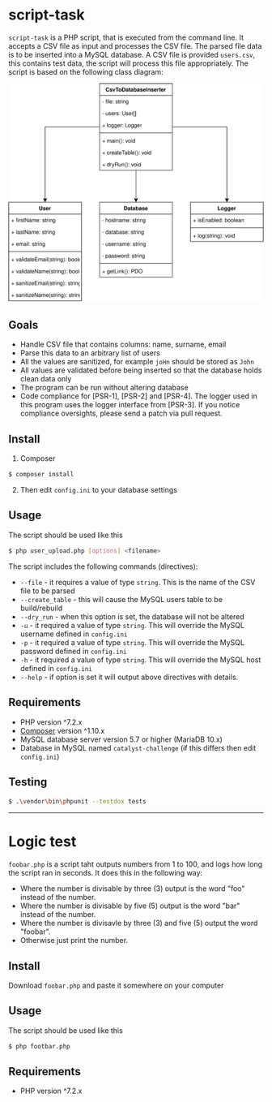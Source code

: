 # script-task

`script-task` is a PHP script, that is executed from the command line. It accepts a CSV file as input and processes the CSV file. The parsed file data is to be inserted into a MySQL database. A CSV file is provided `users.csv`, this contains test data, the script will process this file appropriately. The script is based on the following class diagram:

![alt text](./class-diagram.svg)

## Goals

* Handle CSV file that contains columns: name, surname, email
* Parse this data to an arbitrary list of users
* All the values are sanitized, for example `joHn` should be stored as `John`
* All values are validated before being inserted so that the database holds clean data only
* The program can be run without altering database
* Code compliance for [PSR-1], [PSR-2] and [PSR-4]. The logger used in this program uses the logger interface from [PSR-3]. If you notice compliance oversights, please send a patch via pull request.

## Install

1. Composer

``` bash
$ composer install
```

2. Then edit `config.ini` to your database settings

## Usage

The script should be used like this
``` bash
$ php user_upload.php [options] <filename>
```

The script includes the following commands (directives):
* `--file` - it requires a value of type `string`. This is the name of the CSV file to be parsed
* `--create_table` - this will cause the MySQL users table to be build/rebuild
* `--dry_run` - when this option is set, the database will not be altered
* `-u` - it required a value of type `string`. This will override the MySQL username defined in `config.ini`
* `-p` - it required a value of type `string`. This will override the MySQL password defined in `config.ini`
* `-h` - it required a value of type `string`. This will override the MySQL host defined in `config.ini`
* `--help` - if option is set it will output above directives with details.



## Requirements

* PHP version ^7.2.x
* [Composer](https://getcomposer.org/) version ^1.10.x
* MySQL database server version 5.7 or higher (MariaDB 10.x)
* Database in MySQL named `catalyst-challenge` (if this differs then edit `config.ini`)

## Testing

``` bash
$ .\vendor\bin\phpunit --testdox tests
```

---

# Logic test

`foobar.php` is a script taht outputs numbers from 1 to 100, and logs how long the script ran in seconds. It does this in the following way:
 * Where the number is divisable by three (3) output is the word "foo" instead of the number.
 * Where the number is divisable by five (5) output is the word "bar" instead of the number.
 * Where the number is divisavle by three (3) and five (5) output the word "foobar".
 * Otherwise just print the number.

## Install

Download `foobar.php` and paste it somewhere on your computer

## Usage

The script should be used like this
``` bash
$ php footbar.php
```

 ## Requirements

* PHP version ^7.2.x